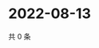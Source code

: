 # 2022-08-13

共 0 条

<!-- BEGIN WEIBO -->
<!-- 最后更新时间 Sat Aug 13 2022 21:26:21 GMT+0800 (China Standard Time) -->

<!-- END WEIBO -->
